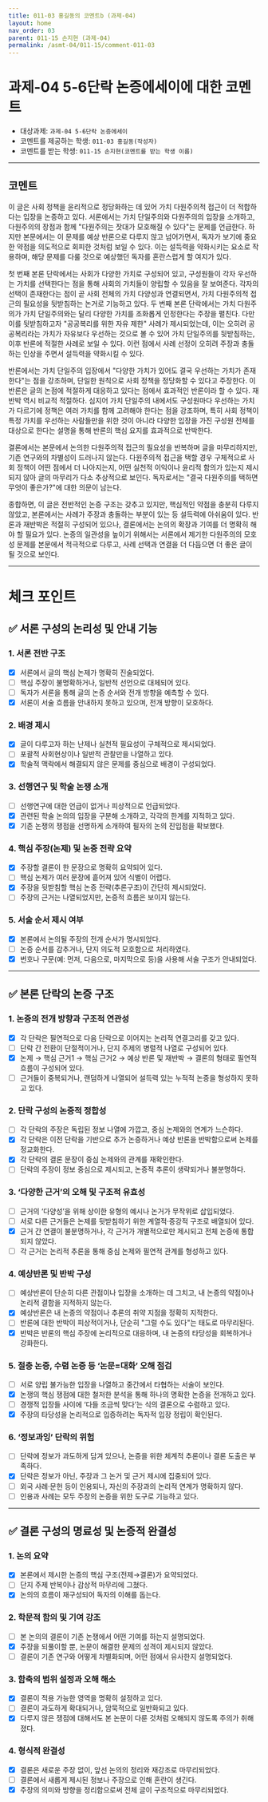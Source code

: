 ```yaml
---
title: 011-03 홍길동의 코멘트b (과제-04) 
layout: home
nav_order: 03
parent: 011-15 손지현 (과제-04)
permalink: /asmt-04/011-15/comment-011-03
---
```


# 과제-04 5-6단락 논증에세이에 대한 코멘트

- 대상과제: `과제-04 5-6단락 논증에세이`
- 코멘트를 제공하는 학생: `011-03 홍길동(작성자)` 
- 코멘트를 받는 학생: `011-15 손지현(코멘트를 받는 학생 이름)` 

---

## 코멘트

이 글은 사회 정책을 윤리적으로 정당화하는 데 있어 가치 다원주의적 접근이 더 적합하다는 입장을 논증하고 있다. 서론에서는 가치 단일주의와 다원주의의 입장을 소개하고, 다원주의의 장점과 함께 "다원주의는 잣대가 모호해질 수 있다"는 문제를 언급한다. 하지만 본문에서는 이 문제를 예상 반론으로 다루지 않고 넘어가면서, 독자가 보기에 중요한 약점을 의도적으로 회피한 것처럼 보일 수 있다. 이는 설득력을 약화시키는 요소로 작용하며, 해당 문제를 다룰 것으로 예상했던 독자를 혼란스럽게 할 여지가 있다.

첫 번째 본론 단락에서는 사회가 다양한 가치로 구성되어 있고, 구성원들이 각자 우선하는 가치를 선택한다는 점을 통해 사회의 가치들이 양립할 수 있음을 잘 보여준다. 각자의 선택이 존재한다는 점이 곧 사회 전체의 가치 다양성과 연결되면서, 가치 다원주의적 접근의 필요성을 뒷받침하는 논거로 기능하고 있다. 두 번째 본론 단락에서는 가치 다원주의가 가치 단일주의와는 달리 다양한 가치를 조화롭게 인정한다는 주장을 펼친다. 다만 이를 뒷받침하고자 "공공복리를 위한 자유 제한" 사례가 제시되었는데, 이는 오히려 공공복리라는 가치가 자유보다 우선하는 것으로 볼 수 있어 가치 단일주의를 뒷받침하는, 이후 반론에 적절한 사례로 보일 수 있다. 이런 점에서 사례 선정이 오히려 주장과 충돌하는 인상을 주면서 설득력을 약화시킬 수 있다.

반론에서는 가치 단일주의 입장에서 "다양한 가치가 있어도 결국 우선하는 가치가 존재한다"는 점을 강조하며, 단일한 원칙으로 사회 정책을 정당화할 수 있다고 주장한다. 이 반론은 글의 논점에 적절하게 대응하고 있다는 점에서 효과적인 반론이라 할 수 있다. 재반박 역시 비교적 적절하다. 심지어 가치 단일주의 내에서도 구성원마다 우선하는 가치가 다르기에 정책은 여러 가치를 함께 고려해야 한다는 점을 강조하며, 특히 사회 정책이 특정 가치를 우선하는 사람들만을 위한 것이 아니라 다양한 입장을 가진 구성원 전체를 대상으로 한다는 설명을 통해 반론의 핵심 요지를 효과적으로 반박한다.

결론에서는 본문에서 논의한 다원주의적 접근의 필요성을 반복하며 글을 마무리하지만, 기존 연구와의 차별성이 드러나지 않는다. 다원주의적 접근을 택할 경우 구체적으로 사회 정책이 어떤 점에서 더 나아지는지, 어떤 실천적 이익이나 윤리적 함의가 있는지 제시되지 않아 글의 마무리가 다소 추상적으로 보인다. 독자로서는 "결국 다원주의를 택하면 무엇이 좋은가?"에 대한 의문이 남는다.

종합하면, 이 글은 전반적인 논증 구조는 갖추고 있지만, 핵심적인 약점을 충분히 다루지 않았고, 본론에서는 사례가 주장과 충돌하는 부분이 있는 등 설득력에 아쉬움이 있다. 반론과 재반박은 적절히 구성되어 있으나, 결론에서는 논의의 확장과 기여를 더 명확히 해야 할 필요가 있다. 논증의 일관성을 높이기 위해서는 서론에서 제기한 다원주의의 모호성 문제를 본문에서 적극적으로 다루고, 사례 선택과 연결을 더 다듬으면 더 좋은 글이 될 것으로 보인다.

---

# 체크 포인트

## ✅ 서론 구성의 논리성 및 안내 기능

### **1. 서론 전반 구조**
- [x] 서론에서 글의 핵심 논제가 명확히 진술되었다.  
- [ ] 핵심 주장이 불명확하거나, 일반적 선언으로 대체되어 있다.  
- [ ] 독자가 서론을 통해 글의 논증 순서와 전개 방향을 예측할 수 있다.  
- [x] 서론이 서술 흐름을 안내하지 못하고 있으며, 전개 방향이 모호하다.

### **2. 배경 제시**
- [x] 글이 다루고자 하는 난제나 실천적 필요성이 구체적으로 제시되었다.  
- [ ] 포괄적 사회현상이나 일반적 관찰만을 나열하고 있다.  
- [x] 학술적 맥락에서 해결되지 않은 문제를 중심으로 배경이 구성되었다.

### **3. 선행연구 및 학술 논쟁 소개**
- [ ] 선행연구에 대한 언급이 없거나 피상적으로 언급되었다.  
- [x] 관련된 학술 논의의 입장을 구분해 소개하고, 각각의 한계를 지적하고 있다.  
- [x] 기존 논쟁의 쟁점을 선명하게 소개하여 필자의 논의 진입점을 확보했다.

### **4. 핵심 주장(논제) 및 논증 전략 요약**
- [x] 주장할 결론이 한 문장으로 명확히 요약되어 있다.  
- [ ] 핵심 논제가 여러 문장에 흩어져 있어 식별이 어렵다.  
- [x] 주장을 뒷받침할 핵심 논증 전략(추론구조)이 간단히 제시되었다.  
- [ ] 주장의 근거는 나열되었지만, 논증적 흐름은 보이지 않는다.

### **5. 서술 순서 제시 여부**
- [x] 본론에서 논의될 주장의 전개 순서가 명시되었다.  
- [ ] 논증 순서를 감추거나, 단지 의도적 모호함으로 처리하였다.  
- [x] 번호나 구문(예: 먼저, 다음으로, 마지막으로 등)을 사용해 서술 구조가 안내되었다.

---

## ✅ 본론 단락의 논증 구조 

### **1. 논증의 전개 방향과 구조적 연관성**
- [x] 각 단락은 필연적으로 다음 단락으로 이어지는 논리적 연결고리를 갖고 있다.  
- [ ] 단락 간 전환이 단절적이거나, 단지 주제의 병렬적 나열로 구성되어 있다.  
- [x] 논제 → 핵심 근거1 → 핵심 근거2 → 예상 반론 및 재반박 → 결론의 형태로 필연적 흐름이 구성되어 있다.  
- [ ] 근거들이 중복되거나, 랜덤하게 나열되어 설득력 있는 누적적 논증을 형성하지 못하고 있다.  

### **2. 단락 구성의 논증적 정합성**
- [ ] 각 단락의 주장은 독립된 정보 나열에 가깝고, 중심 논제와의 연계가 느슨하다.  
- [x] 각 단락은 이전 단락을 기반으로 추가 논증하거나 예상 반론을 반박함으로써 논제를 정교화한다.  
- [x] 각 단락의 결론 문장이 중심 논제와의 관계를 재확인한다.  
- [ ] 단락의 주장이 정보 중심으로 제시되고, 논증적 추론이 생략되거나 불분명하다.

### **3. ‘다양한 근거’의 오해 및 구조적 유효성**
- [ ] 근거의 ‘다양성’을 위해 상이한 유형의 예시나 논거가 무작위로 삽입되었다.  
- [ ] 서로 다른 근거들은 논제를 뒷받침하기 위한 계열적·증강적 구조로 배열되어 있다.  
- [x] 근거 간 연결이 불분명하거나, 각 근거가 개별적으로만 제시되고 전체 논증에 통합되지 않았다.  
- [ ] 각 근거는 논리적 추론을 통해 중심 논제와 필연적 관계를 형성하고 있다.

### **4. 예상반론 및 반박 구성**
- [ ] 예상반론이 단순히 다른 관점이나 입장을 소개하는 데 그치고, 내 논증의 약점이나 논리적 결함을 지적하지 않는다.  
- [x] 예상반론은 내 논증의 약점이나 추론의 취약 지점을 정확히 지적한다.  
- [ ] 반론에 대한 반박이 피상적이거나, 단순히 "그럴 수도 있다"는 태도로 마무리된다.  
- [x] 반박은 반론의 핵심 주장에 논리적으로 대응하며, 내 논증의 타당성을 회복하거나 강화한다.  

### **5. 절충 논증, 수렴 논증 등 ‘논문=대화’ 오해 점검**
- [ ] 서로 양립 불가능한 입장을 나열하고 중간에서 타협하는 서술이 보인다.  
- [x] 논쟁의 핵심 쟁점에 대한 철저한 분석을 통해 하나의 명확한 논증을 전개하고 있다.  
- [ ] 경쟁적 입장들 사이에 ‘다들 조금씩 맞다’는 식의 결론으로 수렴하고 있다.  
- [x] 주장의 타당성을 논리적으로 입증하려는 독자적 입장 정립이 확인된다.  

### **6. ‘정보과잉’ 단락의 위험**
- [ ] 단락에 정보가 과도하게 담겨 있으나, 논증을 위한 체계적 추론이나 결론 도출은 부족하다.  
- [x] 단락은 정보가 아닌, 주장과 그 논거 및 근거 제시에 집중되어 있다.  
- [ ] 외국 사례·문헌 등이 인용되나, 자신의 주장과의 논리적 연계가 명확하지 않다.  
- [ ] 인용과 사례는 모두 주장의 논증을 위한 도구로 기능하고 있다.  

---

## ✅ 결론 구성의 명료성 및 논증적 완결성

### **1. 논의 요약**
- [x] 본론에서 제시한 논증의 핵심 구조(전제→결론)가 요약되었다.  
- [ ] 단지 주제 반복이나 감상적 마무리에 그쳤다.  
- [x] 논의의 흐름이 재구성되어 독자의 이해를 돕는다.

### **2. 학문적 함의 및 기여 강조**
- [ ] 본 논의의 결론이 기존 논쟁에서 어떤 기여를 하는지 설명되었다.  
- [x] 주장을 되풀이할 뿐, 논문이 해결한 문제의 성격이 제시되지 않았다.  
- [ ] 결론이 기존 연구와 어떻게 차별화되며, 어떤 점에서 유사한지 설명되었다.

### **3. 함축의 범위 설정과 오해 해소**
- [x] 결론이 적용 가능한 영역을 명확히 설정하고 있다.  
- [ ] 결론이 과도하게 확대되거나, 암묵적으로 일반화되고 있다.  
- [x] 다루지 않은 쟁점에 대해서도 본 논문이 다룬 것처럼 오해되지 않도록 주의가 취해졌다.

### **4. 형식적 완결성**
- [x] 결론은 새로운 주장 없이, 앞선 논의의 정리와 재강조로 마무리되었다.  
- [ ] 결론에서 새롭게 제시된 정보나 주장으로 인해 혼란이 생긴다.  
- [x] 주장의 의미와 방향을 정리함으로써 전체 글이 구조적으로 마무리되었다.

